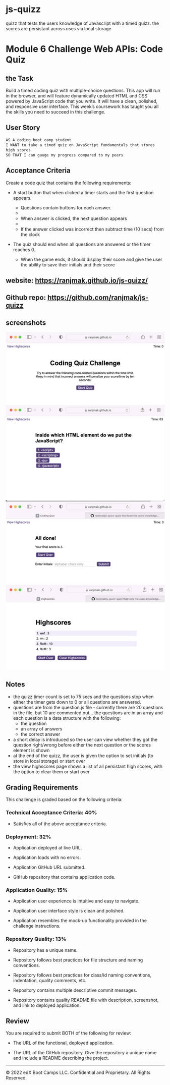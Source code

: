 # js-quizz
quizz that tests the users knowledge of Javascript with a timed quizz. the scores are persistant across uses via local storage


# Module 6 Challenge Web APIs: Code Quiz

## the Task

Build a timed coding quiz with multiple-choice questions. This app will run in the browser, and will feature dynamically updated HTML and CSS powered by JavaScript code that you write. It will have a clean, polished, and responsive user interface. This week’s coursework has taught you all the skills you need to succeed in this challenge.


## User Story

```
AS A coding boot camp student
I WANT to take a timed quiz on JavaScript fundamentals that stores high scores
SO THAT I can gauge my progress compared to my peers
```

## Acceptance Criteria

Create a code quiz that contains the following requirements:

* A start button that when clicked a timer starts and the first question appears.
 
  * Questions contain buttons for each answer.
  * 
  * When answer is clicked, the next question appears
  * 
  * If the answer clicked was incorrect then subtract time (10 secs) from the clock

* The quiz should end when all questions are answered or the timer reaches 0.

  * When the game ends, it should display their score and give the user the ability to save their initials and their score
  
## website: https://ranjmak.github.io/js-quizz/

## Github repo: https://github.com/ranjmak/js-quizz

## screenshots
![Code quiz. Presses button to start quiz: ](./assets/images/codingQuizz1.png)
![Click the button for the answer to each question: ](./assets/images/codingQuizz2.png)
![User adds their intials: ](./assets/images/codingQuizz3.png)
![Quiz finishes and displays high scores: ](./assets/images/codingQuizz4.png)

## Notes
  *  the quizz timer count is set to 75 secs and the questions stop when either the timer gets down to 0 or all questions are answered.
  *  questions are from the question.js file - currently there are 20 questions in the file, but 10 are commented out... the questions are in an array and each question is a data structure with the following:
      *  the question
      *  an array of answers
      *  the correct answer
  *  a short delay is introduced so the user can view whether they got the question right/wrong before either the next question or the scores element is shown
  *  at the end of the quizz, the user is given the option to set initials (to store in local storage) or start over
  *  the view highscores page shows a list of all persistant high scores, with the option to clear them or start over


## Grading Requirements
This challenge is graded based on the following criteria: 

### Technical Acceptance Criteria: 40%
* Satisfies all of the above acceptance criteria.

### Deployment: 32%
* Application deployed at live URL.

* Application loads with no errors.

* Application GitHub URL submitted.

* GitHub repository that contains application code.

### Application Quality: 15%

* Application user experience is intuitive and easy to navigate.

* Application user interface style is clean and polished.

* Application resembles the mock-up functionality provided in the challenge instructions.

### Repository Quality: 13%

* Repository has a unique name.

* Repository follows best practices for file structure and naming conventions.

* Repository follows best practices for class/id naming conventions, indentation, quality comments, etc.

* Repository contains multiple descriptive commit messages.

* Repository contains quality README file with description, screenshot, and link to deployed application.


## Review

You are required to submit BOTH of the following for review:

* The URL of the functional, deployed application.

* The URL of the GitHub repository. Give the repository a unique name and include a README describing the project.

---
© 2022 edX Boot Camps LLC. Confidential and Proprietary. All Rights Reserved.
